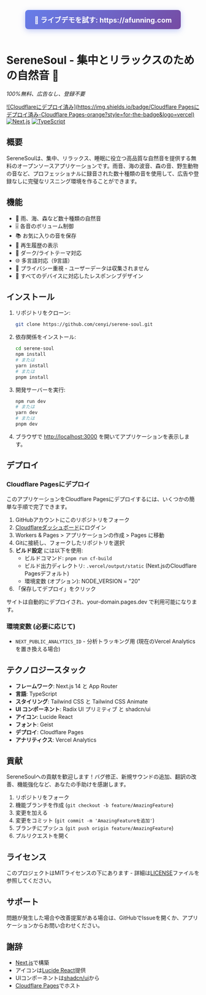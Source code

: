 <div align="center">
  <a href="https://afunning.com" style="display: inline-block; padding: 12px 24px; background: linear-gradient(135deg, #667eea 0%, #764ba2 100%); color: white; text-decoration: none; border-radius: 8px; font-size: 18px; font-weight: bold; margin-bottom: 20px; box-shadow: 0 4px 15px rgba(102, 126, 234, 0.4);">
    🚀 ライブデモを試す: https://afunning.com
  </a>
</div>

# SereneSoul - 集中とリラックスのための自然音 🌿

*100%無料、広告なし、登録不要*

[![Cloudflareにデプロイ済み](https://img.shields.io/badge/Cloudflare Pagesにデプロイ済み-Cloudflare Pages-orange?style=for-the-badge&logo=vercel)](https://afunning.com)
[![Next.js](https://img.shields.io/badge/Next.js-14-black?style=for-the-badge&logo=next.js)](https://nextjs.org/)
[![TypeScript](https://img.shields.io/badge/TypeScript-5-black?style=for-the-badge&logo=typescript)](https://www.typescriptlang.org/)

## 概要

SereneSoulは、集中、リラックス、睡眠に役立つ高品質な自然音を提供する無料のオープンソースアプリケーションです。雨音、海の波音、森の音、野生動物の音など、プロフェッショナルに録音された数十種類の音を使用して、広告や登録なしに完璧なリスニング環境を作ることができます。

## 機能
- 🎵 雨、海、森など数十種類の自然音
- 🎚️ 各音のボリューム制御
- 📚 お気に入りの音を保存
- 📜 再生履歴の表示
- 🎨 ダーク/ライトテーマ対応
- 🌐 多言語対応（9言語）
- 🔐 プライバシー重視 - ユーザーデータは収集されません
- 📱 すべてのデバイスに対応したレスポンシブデザイン

## インストール

1. リポジトリをクローン:
   ```bash
   git clone https://github.com/cenyi/serene-soul.git
   ```

2. 依存関係をインストール:
   ```bash
   cd serene-soul
   npm install
   # または
   yarn install
   # または
   pnpm install
   ```

3. 開発サーバーを実行:
   ```bash
   npm run dev
   # または
   yarn dev
   # または
   pnpm dev
   ```

4. ブラウザで [http://localhost:3000](http://localhost:3000) を開いてアプリケーションを表示します。

## デプロイ

### Cloudflare Pagesにデプロイ

このアプリケーションをCloudflare Pagesにデプロイするには、いくつかの簡単な手順で完了できます。

1. GitHubアカウントにこのリポジトリをフォーク
2. [Cloudflareダッシュボード](https://dash.cloudflare.com/)にログイン
3. Workers & Pages > アプリケーションの作成 > Pages に移動
4. Gitに接続し、フォークしたリポジトリを選択
5. **ビルド設定** には以下を使用:
   - ビルドコマンド: `pnpm run cf-build`
   - ビルド出力ディレクトリ: `.vercel/output/static` (Next.jsのCloudflare Pagesデフォルト)
   - 環境変数 (オプション): NODE_VERSION = "20"
6. 「保存してデプロイ」をクリック

サイトは自動的にデプロイされ、your-domain.pages.dev で利用可能になります。

### 環境変数 (必要に応じて)
- `NEXT_PUBLIC_ANALYTICS_ID` - 分析トラッキング用 (現在のVercel Analyticsを置き換える場合)

## テクノロジースタック
- **フレームワーク**: Next.js 14 と App Router
- **言語**: TypeScript
- **スタイリング**: Tailwind CSS と Tailwind CSS Animate
- **UI コンポーネント**: Radix UI プリミティブ と shadcn/ui
- **アイコン**: Lucide React
- **フォント**: Geist
- **デプロイ**: Cloudflare Pages
- **アナリティクス**: Vercel Analytics

## 貢献

SereneSoulへの貢献を歓迎します！バグ修正、新規サウンドの追加、翻訳の改善、機能強化など、あなたの手助けを感謝します。

1. リポジトリをフォーク
2. 機能ブランチを作成 (`git checkout -b feature/AmazingFeature`)
3. 変更を加える
4. 変更をコミット (`git commit -m 'AmazingFeatureを追加'`)
5. ブランチにプッシュ (`git push origin feature/AmazingFeature`)
6. プルリクエストを開く

## ライセンス

このプロジェクトはMITライセンスの下にあります - 詳細は[LICENSE](../LICENSE)ファイルを参照してください。

## サポート

問題が発生した場合や改善提案がある場合は、GitHubでIssueを開くか、アプリケーションからお問い合わせください。

## 謝辞

- [Next.js](https://nextjs.org/)で構築
- アイコンは[Lucide React](https://lucide.dev/)提供
- UIコンポーネントは[shadcn/ui](https://ui.shadcn.com/)から
- [Cloudflare Pages](https://pages.cloudflare.com/)でホスト